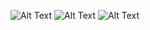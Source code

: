 ![Alt Text]( https://github.com/ShraddhaG16/Northeastern-Projects/tree/master/Predictive%20Analytics/images/A1.1.png)
![Alt Text]( https://github.com/ShraddhaG16/Northeastern-Projects/tree/master/Predictive%20Analytics/images/A1.2.png)
![Alt Text]( https://github.com/ShraddhaG16/Northeastern-Projects/tree/master/Predictive%20Analytics/images/A1.3.png)


